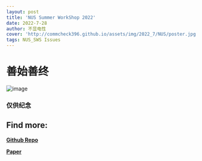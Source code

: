 ```yaml
---
layout: post
title: 'NUS Summer WorkShop 2022'
date: 2022-7-28
author: 不显电性
cover: 'http://commcheck396.github.io/assets/img/2022_7/NUS/poster.jpg'
tags: NUS_SWS Issues
---
```

# 善始善终


![image](http://commcheck396.github.io/assets/img/2022_7/NUS/certificate.jpg)


### 仅供纪念

## Find more:  
**[Github Repo](https://github.com/QDelta/SWSSec_Group3)**  
  
**[Paper](http://commcheck396.github.io/assets/img/PDF/SWS3011_03_paper.pdf)**